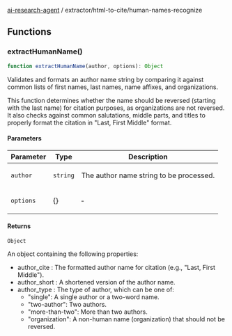 [ai-research-agent](../../index.md) / extractor/html-to-cite/human-names-recognize

## Functions

### extractHumanName()

```ts
function extractHumanName(author, options): Object
```

Validates and formats an author name string by comparing it against common lists of
first names, last names, name affixes, and organizations.

This function determines whether the name should be reversed (starting with the last name)
for citation purposes, as organizations are not reversed. It also checks against common
salutations, middle parts, and titles to properly format the citation in "Last, First Middle" format.

#### Parameters

<table>
<thead>
<tr>
<th>Parameter</th>
<th>Type</th>
<th>Description</th>
</tr>
</thead>
<tbody>
<tr>
<td>

`author`

</td>
<td>

`string`

</td>
<td>

The author name string to be processed.

</td>
</tr>
<tr>
<td>

`options`

</td>
<td>

\{\}

</td>
<td>

&hyphen;

</td>
</tr>
</tbody>
</table>

#### Returns

`Object`

An object containing the following properties:
  - author_cite : The formatted author name for citation (e.g., "Last, First Middle").
  - author_short : A shortened version of the author name.
  - author_type : The type of author, which can be one of:
    - "single": A single author or a two-word name.
    - "two-author": Two authors.
    - "more-than-two": More than two authors.
    - "organization": A non-human name (organization) that should not be reversed.
